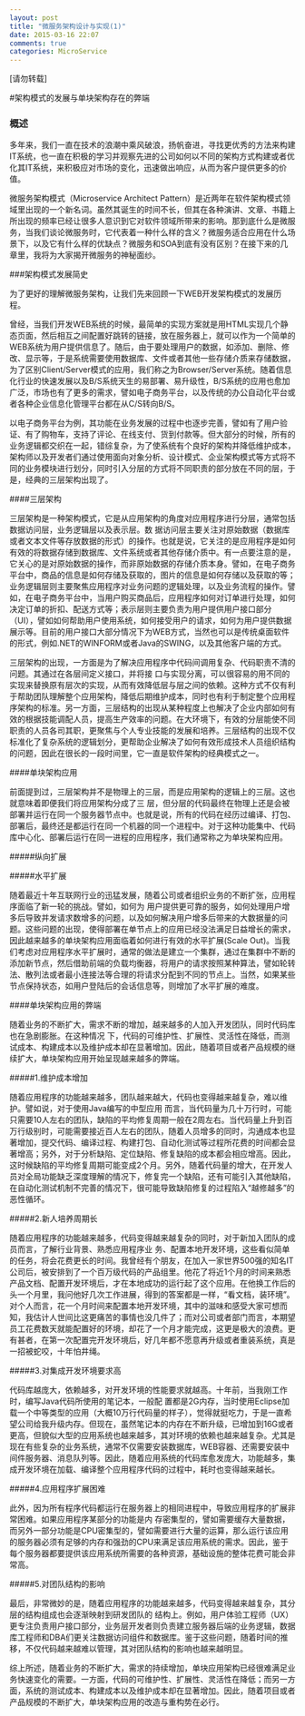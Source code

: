 ```yaml
---
layout: post
title: "微服务架构设计与实现(1)"
date: 2015-03-16 22:07
comments: true
categories: MicroService
---
```

[请勿转载]

#架构模式的发展与单块架构存在的弊端


### 概述

多年来，我们一直在技术的浪潮中乘风破浪，扬帆奋进，寻找更优秀的方法来构建IT系统，也一直在积极的学习并观察先进的公司如何以不同的架构方式构建或者优化其IT系统，来积极应对市场的变化，迅速做出响应，从而为客户提供更多的价值。

微服务架构模式（Microservice Architect Pattern）是近两年在软件架构模式领域里出现的一个新名词。虽然其诞生的时间不长，但其在各种演讲、文章、书籍上所出现的频率已经让很多人意识到它对软件领域所带来的影响。那到底什么是微服务，当我们谈论微服务时，它代表着一种什么样的含义？微服务适合应用在什么场景下，以及它有什么样的优缺点？微服务和SOA到底有没有区别？在接下来的几章里，我将为大家揭开微服务的神秘面纱。

<!-- More -->

###架构模式发展简史


为了更好的理解微服务架构，让我们先来回顾一下WEB开发架构模式的发展历程。

曾经，当我们开发WEB系统的时候，最简单的实现方案就是用HTML实现几个静态页面，然后相互之间配置好跳转的链接，放在服务器上，就可以作为一个简单的WEB系统为用户提供信息了。随后，由于要处理用户的数据，如添加、删除、修改、显示等，于是系统需要使用数据库、文件或者其他一些存储介质来存储数据，为了区别Client/Server模式的应用，我们称之为Browser/Server系统。随着信息化行业的快速发展以及B/S系统天生的易部署、易升级性，B/S系统的应用也愈加广泛，市场也有了更多的需求，譬如电子商务平台，以及传统的办公自动化平台或者各种企业信息化管理平台都在从C/S转向B/S。

以电子商务平台为例，其功能在业务发展的过程中也逐步完善，譬如有了用户验证、有了购物车，支持了评论、在线支付、货到付款等。但大部分的时候，所有的业务逻辑都交织在一起，错综复杂，为了使系统有个良好的架构并降低维护成本，架构师以及开发者们通过使用面向对象分析、设计模式、企业架构模式等方式将不同的业务模块进行划分，同时引入分层的方式将不同职责的部分放在不同的层，于是，经典的三层架构出现了。

####三层架构

   三层架构是一种架构模式，它是从应用架构的角度对应用程序进行分层，通常包括数据访问层，业务逻辑层以及表示层。数
据访问层主要关注对原始数据（数据库或者文本文件等存放数据的形式）的操作。也就是说，它关注的是应用程序是如何有效的将数据存储到数据库、文件系统或者其他存储介质中。有一点要注意的是，它关心的是对原始数据的操作，而非原始数据的存储介质本身。譬如，在电子商务平台中，商品的信息是如何存储及获取的，图片的信息是如何存储以及获取的等；业务逻辑层则主要聚焦应用程序对业务问题的逻辑处理，以及业务流程的操作。譬如，在电子商务平台中，当用户购买商品后，应用程序如何对订单进行处理，如何决定订单的折扣、配送方式等；表示层则主要负责为用户提供用户接口部分（UI），譬如如何帮助用户使用系统，如何接受用户的请求，如何为用户提供数据展示等。目前的用户接口大部分情况下为WEB方式，当然也可以是传统桌面软件的形式，例如.NET的WINFORM或者Java的SWING，以及其他客户端的方式。

   三层架构的出现，一方面是为了解决应用程序中代码间调用复杂、代码职责不清的问题。其通过在各层间定义接口，并将接
口与实现分离，可以很容易的用不同的实现来替换原有层次的实现，从而有效降低层与层之间的依赖。这种方式不仅有利于帮助团队理解整个应用架构，降低后期维护成本，同时也有利于制定整个应用程序架构的标准。另一方面，三层结构的出现从某种程度上也解决了企业内部如何有效的根据技能调配人员，提高生产效率的问题。在大环境下，有效的分层能使不同职责的人员各司其职，更聚焦与个人专业技能的发展和培养。三层结构的出现不仅标准化了复杂系统的逻辑划分，更帮助企业解决了如何有效形成技术人员组织结构的问题，因此在很长的一段时间里，它一直是软件架构的经典模式之一。

####单块架构应用

   前面提到过，三层架构并不是物理上的三层，而是应用架构的逻辑上的三层。这也就意味着即便我们将应用架构分成了三
层，但分层的代码最终在物理上还是会被部署并运行在同一个服务器节点中。也就是说，所有的代码在经历过编译、打包、部署后，最终还是都运行在同一个机器的同一个进程中。对于这种功能集中、代码库中心化、部署后运行在同一进程的应用程序，我们通常称之为单块架构应用。

#####纵向扩展

#####水平扩展

   随着最近十年互联网行业的迅猛发展，随着公司或者组织业务的不断扩张，应用程序面临了新一轮的挑战。譬如，如何为
用户提供更可靠的服务，如何处理用户增多后导致并发请求数增多的问题，以及如何解决用户增多后带来的大数据量的问题。这些问题的出现，使得部署在单节点上的应用已经没法满足日益增长的需求，因此越来越多的单块架构应用面临着如何进行有效的水平扩展(Scale Out)。当我们考虑对应用程序水平扩展时，通常的做法是建立一个集群，通过在集群中不断的添加新节点，然后借助前端的负载均衡器，将用户的请求按照某种算法，譬如轮转法、散列法或者最小连接法等合理的将请求分配到不同的节点上。当然，如果某些节点保持状态，如用户登陆后的会话信息等，则增加了水平扩展的难度。

####单块架构应用的弊端

   随着业务的不断扩大，需求不断的增加，越来越多的人加入开发团队，同时代码库也在急剧膨胀。在这种情况
下，代码的可维护性、扩展性、灵活性在降低，而测试成本、构建成本以及维护成本却在显著增加。因此，随着项目或者产品规模的继续扩大，单块架构应用开始呈现越来越多的弊端。

#####1.维护成本增加

   随着应用程序的功能越来越多，团队越来越大，代码也变得越来越复杂，难以维护。譬如说，对于使用Java编写的中型应用
而言，当代码量为几十万行时，可能只需要10人左右的团队，缺陷的平均修复周期一般在2周左右。当代码量上升到百万行级别时，可能需要接近百人左右的团队，随着人员增多的同时，沟通成本也显著增加，提交代码、编译过程、构建打包、自动化测试等过程所花费的时间都会显著增高；另外，对于分析缺陷、定位缺陷、修复缺陷的成本都会相应增高。因此，这时候缺陷的平均修复周期可能变成2个月。另外，随着代码量的增大，在开发人员对全局功能缺乏深度理解的情况下，修复完一个缺陷，还有可能引入其他缺陷，在自动化测试机制不完善的情况下，很可能导致缺陷修复的过程陷入“越修越多”的恶性循环。

#####2.新人培养周期长

   随着应用程序的功能越来越多，代码变得越来越复杂的同时，对于新加入团队的成员而言，了解行业背景、熟悉应用程序业
务、配置本地开发环境，这些看似简单的任务，将会花费更长的时间。我曾经有个朋友，在加入一家世界500强的知名IT公司后，被安排到了一个百万级代码的产品组里。他花了将近1个月的时间来熟悉产品文档、配置开发环境后，才在本地成功的运行起了这个应用。在他换工作后的头一个月里，我问他好几次工作进展，得到的答案都是一样，“看文档，装环境”。对个人而言，花一个月时间来配置本地开发环境，其中的滋味和感受大家可想而知，我估计人世间比这更痛苦的事情也没几件了；而对公司或者部门而言，本期望员工花费数天就能配置好的环境，却花了一个月才能完成，这更是极大的浪费。更有甚者，在第一次配置完开发环境后，好几年都不愿意再升级或者重装系统，真是一招被蛇咬，十年怕井绳。

	
#####3.对集成开发环境要求高
	
   代码库越庞大，依赖越多，对开发环境的性能要求就越高。十年前，当我刚工作时，编写Java代码所使用的笔记本，一般配
置都是2G内存，当时使用Eclipse加载一个中等类型的应用（大概10万行代码量的样子），觉得就挺吃力，于是一直希望公司给我升级内存。但现在，虽然笔记本的内存在不断升级，已增加到16G或者更高，但貌似大型的应用系统也越来越多，其对环境的依赖也越来越复杂。尤其是现在有些复杂的业务系统，通常不仅需要安装数据库，WEB容器、还需要安装中间件服务器、消息队列等。因此，随着应用系统的代码库愈发庞大，功能越多，集成开发环境在加载、编译整个应用程序代码的过程中，耗时也变得越来越长。


#####4.应用程序扩展困难

   此外，因为所有程序代码都运行在服务器上的相同进程中，导致应用程序的扩展非常困难。如果应用程序某部分的功能是内
存密集型的，譬如需要缓存大量数据，而另外一部分功能是CPU密集型的，譬如需要进行大量的运算，那么运行该应用的服务器必须有足够的内存和强劲的CPU来满足该应用系统的需求。因此，鉴于每个服务器都要提供该应用系统所需要的各种资源，基础设施的整体花费可能会非常高。


#####5.对团队结构的影响

   最后，非常微妙的是，随着应用程序的功能越来越多，代码变得越来越复杂，其分层的结构组成也会逐渐映射到研发团队的
结构上。例如，用户体验工程师（UX）更专注负责用户接口部分，业务层开发者则负责建立服务器后端的业务逻辑，数据库工程师和DBA们更关注数据访问组件和数据库。鉴于这些问题，随着时间的推移，不仅代码越来越难以管理，其对团队结构的影响也越来越明显。

综上所述，随着业务的不断扩大，需求的持续增加，单块应用架构已经很难满足业务快速变化的需要。一方面，代码的可维护性、扩展性、灵活性在降低；而另一方面，系统的测试成本、构建成本以及维护成本却在显著增加。因此，随着项目或者产品规模的不断扩大，单块架构应用的改造与重构势在必行。

